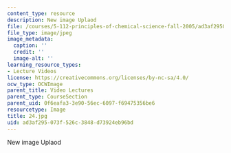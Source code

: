```yaml
---
content_type: resource
description: New image Uplaod
file: /courses/5-112-principles-of-chemical-science-fall-2005/ad3af295073f526c3848d73924eb96bd_24.jpg
file_type: image/jpeg
image_metadata:
  caption: ''
  credit: ''
  image-alt: ''
learning_resource_types:
- Lecture Videos
license: https://creativecommons.org/licenses/by-nc-sa/4.0/
ocw_type: OCWImage
parent_title: Video Lectures
parent_type: CourseSection
parent_uid: 0f6eafa3-3e90-56ec-6097-f69475356be6
resourcetype: Image
title: 24.jpg
uid: ad3af295-073f-526c-3848-d73924eb96bd
---
```

New image Uplaod